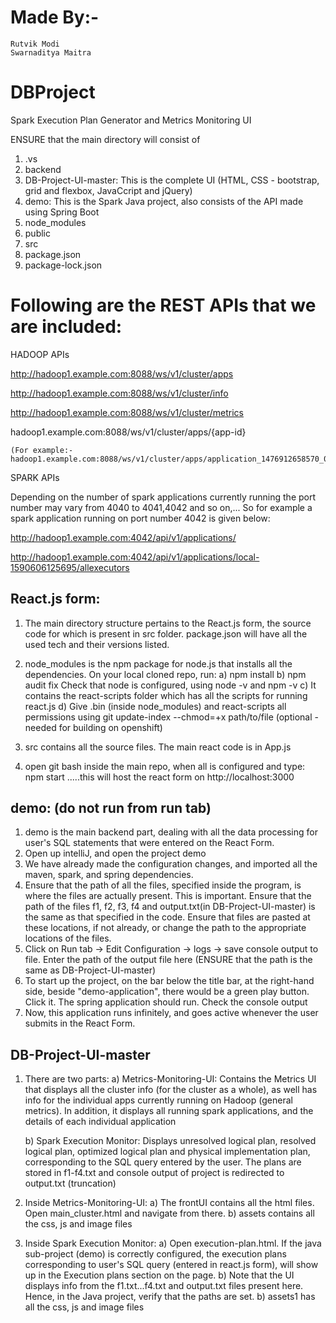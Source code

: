 # Made By:-
    
    Rutvik Modi 
    Swarnaditya Maitra

# DBProject
Spark Execution Plan Generator and Metrics Monitoring UI

ENSURE that the main directory will consist of
1) .vs
2) backend
3) DB-Project-UI-master: This is the complete UI (HTML, CSS - bootstrap, grid and flexbox, JavaCcript and jQuery)
4) demo: This is the Spark Java project, also consists of the API made using Spring Boot
5) node_modules
6) public
7) src
8) package.json
9) package-lock.json

# Following are the REST APIs that we are included:

HADOOP APIs

http://hadoop1.example.com:8088/ws/v1/cluster/apps

http://hadoop1.example.com:8088/ws/v1/cluster/info 

http://hadoop1.example.com:8088/ws/v1/cluster/metrics 

hadoop1.example.com:8088/ws/v1/cluster/apps/{app-id}

    (For example:- hadoop1.example.com:8088/ws/v1/cluster/apps/application_1476912658570_0002)
    
    
SPARK APIs

Depending on the number of spark applications currently running the port number may vary from 4040 to 4041,4042 and so on,...
So for example a spark application running on port number 4042 is given below:

http://hadoop1.example.com:4042/api/v1/applications/    

http://hadoop1.example.com:4042/api/v1/applications/local-1590606125695/allexecutors


React.js form:
----------------
1) The main directory structure pertains to the React.js form, the source code for which is present in src folder. package.json will have all the used tech and their versions listed.

2) node_modules is the npm package for node.js that installs all the dependencies. On your local cloned repo, run:
    a) npm install
    b) npm audit fix
    Check that node is configured, using node -v and npm -v
    c) It contains the react-scripts folder which has all the scripts for running react.js
    d) Give .bin (inside node_modules) and react-scripts all permissions using git update-index --chmod=+x path/to/file (optional - needed for building on openshift)
    
    
3) src contains all the source files. The main react code is in App.js

4) open git bash inside the main repo, when all is configured and type: npm start   .....this will host the react form on http://localhost:3000

demo: (do not run from run tab)
-----------------
1) demo is the main backend part, dealing with all the data processing for user's SQL statements that were entered on the React Form.
2) Open up intelliJ, and open the project demo
3) We have already made the configuration changes, and imported all the maven, spark, and spring dependencies. 
4) Ensure that the path of all the files, specified inside the program, is where the files are actually present. This is important. Ensure that the path of the files f1, f2, f3, f4 and output.txt(in DB-Project-UI-master) is the same as that specified in the code. Ensure that files are pasted at these locations, if not already, or change the path to the appropriate locations of the files.
5) Click on Run tab -> Edit Configuration -> logs -> save console output to file. Enter the path of the output file here (ENSURE that the path is the same as DB-Project-UI-master)
6) To start up the project, on the bar below the title bar, at the right-hand side, beside "demo-application", there would be a green play button. Click it. The spring application should run. Check the console output
7) Now, this application runs infinitely, and goes active whenever the user submits in the React Form. 



DB-Project-UI-master
----------------------
1) There are two parts:
    a) Metrics-Monitoring-UI: Contains the Metrics UI that displays all the cluster info (for the cluster as a whole), as well has info for the individual apps currently running on Hadoop (general metrics). In addition, it displays all running spark applications, and the details of each individual application

    b) Spark Execution Monitor: Displays unresolved logical plan, resolved logical plan, optimized logical plan and physical implementation plan, corresponding to the SQL query entered by the user. The plans are stored in f1-f4.txt and console output of project is redirected to output.txt (truncation)
    
2) Inside Metrics-Monitoring-UI:
    a) The frontUI contains all the html files. Open main_cluster.html and navigate from there.
    b) assets contains all the css, js and image files
    
3) Inside Spark Execution Monitor:
    a) Open execution-plan.html. If the java sub-project (demo) is correctly configured, the execution plans corresponding to user's SQL query (entered in react.js form), will show up in the Execution plans section on the page.
    b) Note that the UI displays info from the f1.txt...f4.txt and output.txt files present here. Hence, in the Java project, verify that the paths are set.
    b) assets1 has all the css, js and image files
   
    

    

